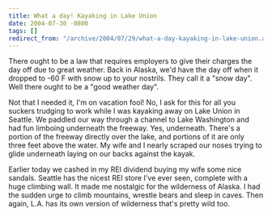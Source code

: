 ```yaml
---
title: What a day! Kayaking in Lake Union
date: 2004-07-30 -0800
tags: []
redirect_from: "/archive/2004/07/29/what-a-day-kayaking-in-lake-union.aspx/"
---
```


There ought to be a law that requires employers to give their charges
the day off due to great weather. Back in Alaska, we'd have the day off
when it dropped to -60 F with snow up to your nostrils. They call it a
"snow day". Well there ought to be a "good weather day".

Not that I needed it, I'm on vacation fool! No, I ask for this for all
you suckers trudging to work while I was kayaking away on Lake Union in
Seattle. We paddled our way through a channel to Lake Washington and had
fun limboing underneath the freeway. Yes, underneath. There's a portion
of the freeway directly over the lake, and portions of it are only three
feet above the water. My wife and I nearly scraped our noses trying to
glide underneath laying on our backs against the kayak.

Earlier today we cashed in my REI dividend buying my wife some nice
sandals. Seattle has the nicest REI store I've ever seen, complete with
a huge climbing wall. It made me nostalgic for the wilderness of Alaska.
I had the sudden urge to climb mountains, wrestle bears and sleep in
caves. Then again, L.A. has its own version of wilderness that's pretty
wild too.

